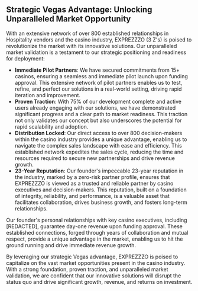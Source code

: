 ## Strategic Vegas Advantage: Unlocking Unparalleled Market Opportunity

With an extensive network of over 800 established relationships in Hospitality vendors and the casino industry, EXPREZZZO (3 Z's) is poised to revolutionize the market with its innovative solutions. Our unparalleled market validation is a testament to our strategic positioning and readiness for deployment:

- **Immediate Pilot Partners**: We have secured commitments from 15+ casinos, ensuring a seamless and immediate pilot launch upon funding approval. This extensive network of pilot partners enables us to test, refine, and perfect our solutions in a real-world setting, driving rapid iteration and improvement.
- **Proven Traction**: With 75% of our development complete and active users already engaging with our solutions, we have demonstrated significant progress and a clear path to market readiness. This traction not only validates our concept but also underscores the potential for rapid scalability and adoption.
- **Distribution Locked**: Our direct access to over 800 decision-makers within the casino industry provides a unique advantage, enabling us to navigate the complex sales landscape with ease and efficiency. This established network expedites the sales cycle, reducing the time and resources required to secure new partnerships and drive revenue growth.
- **23-Year Reputation**: Our founder's impeccable 23-year reputation in the industry, marked by a zero-risk partner profile, ensures that EXPREZZZO is viewed as a trusted and reliable partner by casino executives and decision-makers. This reputation, built on a foundation of integrity, reliability, and performance, is a valuable asset that facilitates collaboration, drives business growth, and fosters long-term relationships.

Our founder's personal relationships with key casino executives, including [REDACTED], guarantee day-one revenue upon funding approval. These established connections, forged through years of collaboration and mutual respect, provide a unique advantage in the market, enabling us to hit the ground running and drive immediate revenue growth.

By leveraging our strategic Vegas advantage, EXPREZZZO is poised to capitalize on the vast market opportunities present in the casino industry. With a strong foundation, proven traction, and unparalleled market validation, we are confident that our innovative solutions will disrupt the status quo and drive significant growth, revenue, and returns on investment.